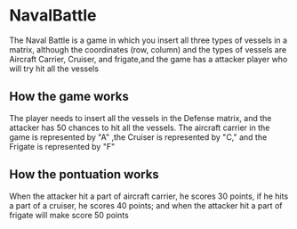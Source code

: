 # NavalBattle
<p> The Naval Battle is a game in which you insert all three types of vessels in a matrix, although the coordinates (row, column) and the types of vessels are Aircraft Carrier, Cruiser, and frigate,and the game has a attacker player who will try hit all the vessels </p>
<h2>How the game works</h2>
<p> The player needs to insert all the vessels in the Defense matrix, and the attacker has 50 chances to hit all the vessels. The aircraft carrier in the game is represented by "A" ,the Cruiser is represented by "C," and the Frigate is represented by "F"</p>
<h2>How the pontuation works</h2>
<p> When the attacker hit a part of aircraft carrier, he scores 30 points, if he hits a part of a cruiser, he scores 40 points; and when the attacker hit a part of frigate will make score 50 points</p>
